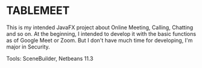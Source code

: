 # TABLEMEET
This is my intended JavaFX project about Online Meeting, Calling, Chatting and so on.
At the beginning, I intended to develop it with the basic functions as of Google Meet or Zoom.
But I don't have much time for developing, I'm major in Security.

Tools: SceneBuilder, Netbeans 11.3
